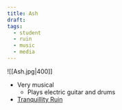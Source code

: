 ```yaml
---
title: Ash
draft: 
tags:
  - student
  - ruin
  - music
  - media
---
```

![[Ash.jpg|400]]
- Very musical
	- Plays electric guitar and drums
- [Tranquillity Ruin](Tranquillity%20Ruin.md)